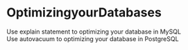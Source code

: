 # OptimizingyourDatabases

Use explain statement to optimizing your database in MySQL\
Use autovacuum to optimizing your database in PostgreSQL
